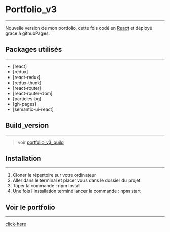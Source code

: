 # Portfolio_v3
***
Nouvelle version de mon portfolio, cette fois codé en [React](https://www.reactjs.org) et déployé grace à githubPages.

## Packages utilisés
***
* [react]
* [redux]
* [react-redux]
* [redux-thunk]
* [react-router]
* [react-router-dom]
* [particles-bg]
* [gh-pages]
* [semantic-ui-react]

## Build_version
***
> voir [portfolio_v3_build](https://github.com/seleshabani/portfolio/tree/v3_build)

## Installation
***
1. Cloner le répertoire sur votre ordinateur
2. Aller dans le terminal et placer vous dans le dossier du projet
3. Taper la commande : npm Install
4. Une fois l'installation terminé lancer la commande : npm start 
## Voir le portfolio
***
 [click-here](https://seleshabani.github.io/portfolio/)
